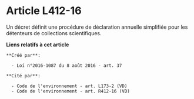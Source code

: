 # Article L412-16

Un décret définit une procédure de déclaration annuelle simplifiée pour les détenteurs de collections scientifiques.

**Liens relatifs à cet article**

	**Créé par**:

	  - Loi n°2016-1087 du 8 août 2016 - art. 37

	**Cité par**:

	  - Code de l'environnement - art. L173-2 (VD)
	  - Code de l'environnement - art. R412-16 (VD)
